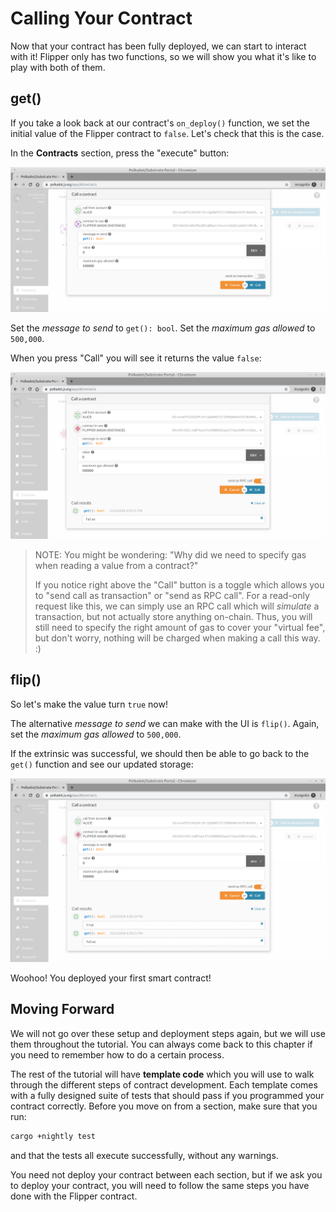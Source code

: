 Calling Your Contract
===

Now that your contract has been fully deployed, we can start to interact with it! Flipper only has two functions, so we will show you what it's like to play with both of them.

## get()

If you take a look back at our contract's `on_deploy()` function, we set the initial value of the Flipper contract to `false`. Let's check that this is the case.

In the **Contracts** section, press the "execute" button:

![An image of the Contracts call page](./assets/flipper-call-page.png)

Set the _message to send_ to `get(): bool`. Set the _maximum gas allowed_ to `500,000`.

When you press "Call" you will see it returns the value `false`:

![An image of Flipper RPC call with false](./assets/flipper-false.png)

> NOTE: You might be wondering: "Why did we need to specify gas when reading a value from a contract?"
> 
> If you notice right above the "Call" button is a toggle which allows you to "send call as transaction" or "send as RPC call". For a read-only request like this, we can simply use an RPC call which will _simulate_ a transaction, but not actually store anything on-chain. Thus, you will still need to specify the right amount of gas to cover your "virtual fee", but don't worry, nothing will be charged when making a call this way. :)

## flip()

So let's make the value turn `true` now!

The alternative _message to send_ we can make with the UI is `flip()`. Again, set the _maximum gas allowed_ to `500,000`.

If the extrinsic was successful, we should then be able to go back to the `get()` function and see our updated storage:

![An image of Flipper RPC call with true](./assets/flipper-true.png)

Woohoo! You deployed your first smart contract!

## Moving Forward

We will not go over these setup and deployment steps again, but we will use them throughout the tutorial. You can always come back to this chapter if you need to remember how to do a certain process.

The rest of the tutorial will have **template code** which you will use to walk through the different steps of contract development. Each template comes with a fully designed suite of tests that should pass if you programmed your contract correctly. Before you move on from a section, make sure that you run:

```bash
cargo +nightly test
```

and that the tests all execute successfully, without any warnings.

You need not deploy your contract between each section, but if we ask you to deploy your contract, you will need to follow the same steps you have done with the Flipper contract.
